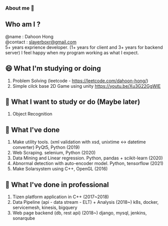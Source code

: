 ### About me 👋
## Who am I ?
@name : Dahoon Hong  
@contact : slayerboxr@gmail.com  
5+ years exprience developer. (1+ years for client and 3+ years for backend server)
I feel happy when my program working as what I expect.


## 😄 What I'm studying or doing
1. Problem Solving (leetcode - https://leetcode.com/dahoon-hong/)
2. Simple cilck base 2D Game using unity
   https://youtu.be/Xu3G22GgWIE

   
## 🔭 What I want to study or do (Maybe later)
1. Object Recognition


## 🌱 What I've done
1. Make utility tools. (xml validation with xsd, unixtime <-> datetime converter) PyQt5, Python (2019)
2. Web Scraping. selenium, Python (2020)
3. Data Mining and Linear regression. Python, pandas + scikit-learn (2020)
4. Abnormal detection with auto-encoder model. Python, tensorflow (2021)
5. Make Solarsystem using C++, OpenGL (2016)

## 🔭 What I've done in professional
1. Tizen platform application in C++ (2017~2018)
2. Data Pipeline (api - data stream - ELT) + Analysis (2018~)
   k8s, docker, servicemesh, kinesis, bigquery
3. Web page backend (db, rest api) (2018~)
   django, mysql, jenkins, sonarqube


<!--
- 🔭 I’m currently working on ...
  * Samsung Electronics 
  Backend Engineer
- 🌱 I’m currently learning ...
- 👯 I’m looking to collaborate on ...
- 🤔 I’m looking for help with ...
- 💬 Ask me about ...
- 📫 How to reach me: ...
- 😄 Pronouns: ...
- ⚡ Fun fact: ...
->
